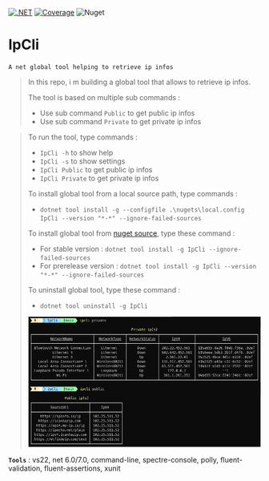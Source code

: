 [![.NET](https://github.com/aimenux/IpCli/actions/workflows/ci.yml/badge.svg?branch=main)](https://github.com/aimenux/IpCli/actions/workflows/ci.yml)
[![Coverage](https://sonarcloud.io/api/project_badges/measure?project=IpCli-Key&metric=coverage)](https://sonarcloud.io/summary/new_code?id=IpCli-Key)
![Nuget](https://img.shields.io/nuget/v/IpCli)

# IpCli
```
A net global tool helping to retrieve ip infos
```

> In this repo, i m building a global tool that allows to retrieve ip infos.
>
> The tool is based on multiple sub commands :
> - Use sub command `Public` to get public ip infos
> - Use sub command `Private` to get private ip infos

>
> To run the tool, type commands :
> - `IpCli -h` to show help
> - `IpCli -s` to show settings
> - `IpCli Public` to get public ip infos
> - `IpCli Private` to get private ip infos
>
>
> To install global tool from a local source path, type commands :
> - `dotnet tool install -g --configfile .\nugets\local.config IpCli --version "*-*" --ignore-failed-sources`
>
> To install global tool from [nuget source](https://www.nuget.org/packages/IpCli), type these command :
> - For stable version : `dotnet tool install -g IpCli --ignore-failed-sources`
> - For prerelease version : `dotnet tool install -g IpCli --version "*-*" --ignore-failed-sources`
>
> To uninstall global tool, type these command :
> - `dotnet tool uninstall -g IpCli`
>
> ![IpCli](Screenshots/IpCli.png)
> 

**`Tools`** : vs22, net 6.0/7.0, command-line, spectre-console, polly, fluent-validation, fluent-assertions, xunit
